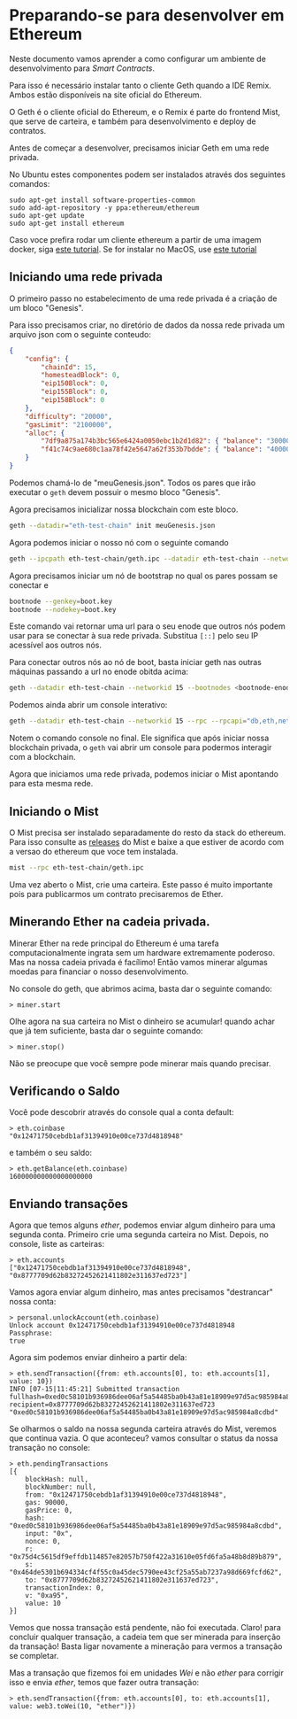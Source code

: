 # Preparando-se para desenvolver em Ethereum

Neste documento vamos aprender a como configurar um ambiente de 
desenvolvimento para *Smart Contracts*.

Para isso é necessário instalar tanto o cliente Geth quando a IDE Remix.
Ambos estão disponíveis na site oficial do Ethereum.

O Geth é o cliente oficial do Ethereum, e o Remix é parte do frontend 
Mist, que serve de carteira, e também para desenvolvimento e deploy de 
contratos.

Antes de começar a desenvolver, precisamos iniciar Geth em uma rede 
privada.

No Ubuntu estes componentes podem ser instalados através dos seguintes comandos:

```
sudo apt-get install software-properties-common
sudo add-apt-repository -y ppa:ethereum/ethereum
sudo apt-get update
sudo apt-get install ethereum
```

Caso voce prefira rodar um cliente ethereum a partir de uma imagem docker, siga [este tutorial](https://github.com/ethereum/go-ethereum/wiki/Running-in-Docker). Se for instalar no MacOS, use [este tutorial](https://github.com/ethereum/go-ethereum/wiki/Installation-Instructions-for-Mac)

## Iniciando uma rede privada

O primeiro passo no estabelecimento de uma rede privada é a criação de um bloco "Genesis".

Para isso precisamos criar, no diretório de dados da nossa rede privada um arquivo json com o seguinte conteudo:
```JSON
{
    "config": {
        "chainId": 15,
        "homesteadBlock": 0,
        "eip150Block": 0,
        "eip155Block": 0,
        "eip158Block": 0
    },
    "difficulty": "20000",
    "gasLimit": "2100000",
    "alloc": {
        "7df9a875a174b3bc565e6424a0050ebc1b2d1d82": { "balance": "300000" },
        "f41c74c9ae680c1aa78f42e5647a62f353b7bdde": { "balance": "400000" }
    }
}
```

Podemos chamá-lo de "meuGenesis.json".
Todos os pares que irão executar o `geth` devem possuir o mesmo bloco "Genesis".

Agora precisamos inicializar nossa blockchain com este bloco.

```bash
geth --datadir="eth-test-chain" init meuGenesis.json
```

Agora podemos iniciar o nosso nó com o seguinte comando

```bash
geth --ipcpath eth-test-chain/geth.ipc --datadir eth-test-chain --networkid 15
```

Agora precisamos iniciar um nó de bootstrap no qual os pares possam se conectar e

```bash
bootnode --genkey=boot.key
bootnode --nodekey=boot.key
```

Este comando vai retornar uma url para o seu enode que outros nós podem usar para se conectar
à sua rede privada. Substitua `[::]` pelo seu IP acessível aos outros nós.

Para conectar outros nós ao nó de boot, basta iniciar  geth nas outras máquinas passando a url
no enode obitda acima:

```bash
geth --datadir eth-test-chain --networkid 15 --bootnodes <bootnode-enode-url>
```

Podemos ainda abrir um console interativo:

```bash
geth --datadir eth-test-chain --networkid 15 --rpc --rpcapi="db,eth,net,web3,personal" --dev console
```

Notem o comando console no final. Ele significa que após iniciar nossa
blockchain privada, o `geth` vai abrir um console para podermos interagir 
com a blockchain.

Agora que iniciamos uma rede privada, podemos iniciar o Mist apontando 
para esta mesma rede. 

## Iniciando o Mist

O Mist precisa ser instalado separadamente do resto da stack do ethereum. Para isso consulte as [releases](https://github.com/ethereum/mist/releases) do Mist e baixe a que estiver de acordo com a versao do ethereum que voce tem instalada.

```bash
mist --rpc eth-test-chain/geth.ipc
```

Uma vez aberto o Mist, crie uma carteira. Este passo é muito importante pois para publicarmos um contrato precisaremos de Ether.

## Minerando Ether na cadeia privada.

Minerar Ether na rede principal do Ethereum é uma tarefa computacionalmente ingrata sem um hardware extremamente poderoso. Mas na nossa cadeia privada é facílimo! Então vamos minerar algumas moedas para financiar o nosso desenvolvimento. 

No console do geth, que abrimos acima, basta dar o seguinte comando:

```
> miner.start
```

Olhe agora na sua carteira no Mist o dinheiro se acumular! quando achar que já tem suficiente, basta dar o seguinte comando:

```
> miner.stop()
```

Não se preocupe que você sempre pode minerar mais quando precisar.

## Verificando o Saldo

Você pode descobrir através do console qual a conta default:

```
> eth.coinbase
"0x12471750cebdb1af31394910e00ce737d4818948"
```

e também o seu saldo:

```
> eth.getBalance(eth.coinbase)
160000000000000000000
```

## Enviando transações

Agora que temos alguns *ether*, podemos enviar algum dinheiro para uma segunda conta. Primeiro crie uma segunda carteira no Mist. Depois, no console, liste as carteiras:

```
> eth.accounts
["0x12471750cebdb1af31394910e00ce737d4818948", "0x8777709d62b83272452621411802e311637ed723"]
```

Vamos agora enviar algum dinheiro, mas antes precisamos "destrancar" nossa conta:

```
> personal.unlockAccount(eth.coinbase)
Unlock account 0x12471750cebdb1af31394910e00ce737d4818948
Passphrase: 
true
```

Agora sim podemos enviar dinheiro a partir dela:

```
> eth.sendTransaction({from: eth.accounts[0], to: eth.accounts[1], value: 10})
INFO [07-15|11:45:21] Submitted transaction                    fullhash=0xed0c58101b936986dee06af5a54485ba0b43a81e18909e97d5ac985984a8cdbd recipient=0x8777709d62b83272452621411802e311637ed723
"0xed0c58101b936986dee06af5a54485ba0b43a81e18909e97d5ac985984a8cdbd"
```

Se olharmos o saldo na nossa segunda carteira através do Mist, veremos que continua vazia. O que aconteceu? vamos consultar o status da nossa transação no console:

```
> eth.pendingTransactions
[{
    blockHash: null,
    blockNumber: null,
    from: "0x12471750cebdb1af31394910e00ce737d4818948",
    gas: 90000,
    gasPrice: 0,
    hash: "0xed0c58101b936986dee06af5a54485ba0b43a81e18909e97d5ac985984a8cdbd",
    input: "0x",
    nonce: 0,
    r: "0x75d4c5615df9effdb114857e82057b750f422a31610e05fd6fa5a48b8d89b879",
    s: "0x464de5301b694334cf4f55c0a45dec5790ee43cf25a55ab7237a98d669fcfd62",
    to: "0x8777709d62b83272452621411802e311637ed723",
    transactionIndex: 0,
    v: "0xa95",
    value: 10
}]
```

Vemos que nossa transação está pendente, não foi executada. Claro! para concluir qualquer transação, a cadeia tem que ser minerada para inserção da transação! Basta ligar novamente a mineração para vermos a transação se completar.

Mas a transação que fizemos foi em unidades *Wei* e não *ether* para corrigir isso e envia *ether*, temos que fazer outra transação:

```
> eth.sendTransaction({from: eth.accounts[0], to: eth.accounts[1], value: web3.toWei(10, "ether")})
```



